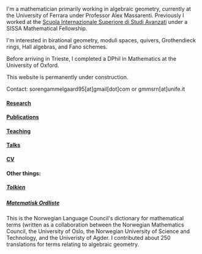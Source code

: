 
I'm a mathematician primarily working in algebraic geometry, currently at the University of Ferrara under Professor Alex Massarenti.
Previously I worked at the [Scuola Internazionale Superiore di Studi Avanzati](sissa.it) under a SISSA Mathematical Fellowship.


I'm interested in birational geometry, moduli spaces, quivers, Grothendieck rings, Hall algebras, and Fano schemes. 

Before arriving in Trieste, I completed a DPhil in Mathematics at the University of Oxford.

This website is permanently under construction.

Contact: sorengammelgaard95[at]gmail[dot]com or gmmsrn[at]unife.it

#### [Research](https://sorengam.github.io/research)

#### [Publications](https://sorengam.github.io/papers)

#### [Teaching](teaching)

#### [Talks](talks)

#### [CV](CV)

#### Other things:

##### [Tolkien](https://sorengam.github.io/tolkien)

##### [Matematisk Ordliste](https://matematikkradet.no/ordliste/)
This is the Norwegian Language Council's dictionary for mathematical terms (written as a collaboration between the Norwegian Mathematics Council, the University of Oslo, the Norwegian University of Science and Technology, and the Univeristy of Agder. I contributed about 250 translations for terms relating to algebraic geometry.

